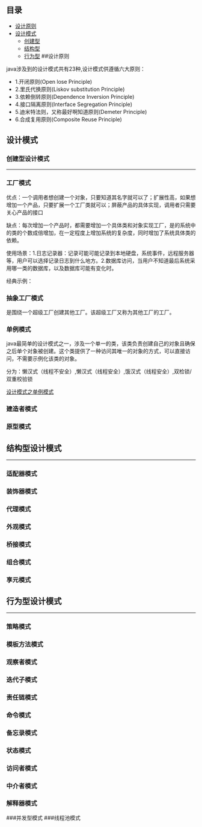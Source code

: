 ## 目录

- [设计原则](#设计原则)
- [设计模式](#设计模式)
    - [创建型](#创建型设计模式)
    - [结构型](#结构型设计模式)
    - [行为型](#行为型设计模式)
##设计原则

java涉及到的设计模式共有23种,设计模式供遵循六大原则：
- 1.开闭原则(Open lose Principle)
- 2.里氏代换原则(Liskov substitution Principle)
- 3.依赖倒转原则(Dependence Inversion Principle)
- 4.接口隔离原则(Interface Segregation Principle)
- 5.迪米特法则，又称最好啊知道原则(Demeter Principle)
- 6.合成复用原则(Composite Reuse Principle)

## 设计模式

### 创建型设计模式

---
### 工厂模式
优点：一个调用者想创建一个对象，只要知道其名字就可以了；扩展性高，如果想增加一个产品，只要扩展一个工厂类就可以；屏蔽产品的具体实现，调用者只需要关心产品的接口

缺点：每次增加一个产品时，都需要增加一个具体类和对象实现工厂，是的系统中的类的个数成倍增加，在一定程度上增加系统的复杂度，同时增加了系统具体类的依赖。

使用场景：1.日志记录器：记录可能可能记录到本地硬盘，系统事件，远程服务器等，用户可以选择记录日志到什么地方。2.数据库访问，当用户不知道最后系统采用哪一类的数据库，以及数据库可能有变化时。

经典示例：

### 抽象工厂模式
是围绕一个超级工厂创建其他工厂。该超级工厂又称为其他工厂的工厂。
### 单例模式
java最简单的设计模式之一，涉及一个单一的类，该类负责创建自己的对象且确保之后单个对象被创建。这个类提供了一种访问其唯一的对象的方式，可以直接访问，不需要示例化该类的对象。

分为：懒汉式（线程不安全）,懒汉式（线程安全）,饿汉式（线程安全）,双检锁/双重校验锁

[设计模式之单例模式](https://www.jianshu.com/p/3bfd916f2bb2)

### 建造者模式
### 原型模式

## 结构型设计模式

---
### 适配器模式
### 装饰器模式
### 代理模式
### 外观模式
### 桥接模式
### 组合模式
### 享元模式

## 行为型设计模式

---

### 策略模式
### 模板方法模式
### 观察者模式
### 迭代子模式
### 责任链模式
### 命令模式
### 备忘录模式
### 状态模式
### 访问者模式
### 中介者模式
### 解释器模式

###并发型模式
###线程池模式
